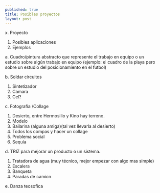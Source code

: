 ```yaml
---
published: true
title: Posibles proyectos
layout: post
---
```

x. Proyecto

1. Posibles aplicaciones
2. Ejemplos



a. Cuadro/pintura abstracto que represente el trabajo en equipo o un estudio sobre algún trabajo en equipo (ejemplo: el cuadro de la playa pero sobre un estudio del posicionamiento en el futbol)


b. Soldar circuitos

1. Sintetizador 
2. Camara
3. Cel?


c. Fotografia /Collage

1. Desierto, entre Hermosillo y Kino hay terreno.
2. Modelo
3. Bailarina (alguna amiga)(tal vez llevarla al desierto)
4. Todos los compas y hacer un collage 
5. Problema social 
6. Sequía



d. TRIZ para mejorar un producto o un sistema.

1. Tratadora de agua (muy técnico, mejor empezar con algo mas simple)
2. Escalera
3. Banqueta
4. Paradas de camion


e. Danza teosofica